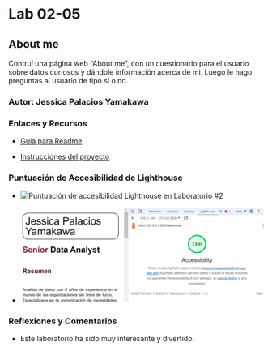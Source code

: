 # Lab 02-05

## About me

Contruí una página web “About me”, con un cuestionario para el usuario sobre datos curiosos y dándole información acerca de mi.
Luego le hago preguntas al usuario de tipo sí o no.

### Autor: Jessica Palacios Yamakawa

### Enlaces y Recursos

* [Guia para Readme](https://entertechschool.github.io/code-201-guide/curriculum/class-02/README-template.html)

* [Instrucciones del proyecto](https://entertechschool.github.io/code-201-guide/curriculum/class-02/project-setup)

### Puntuación de Accesibilidad de Lighthouse

* ![Puntuación de accesibilidad Lighthouse en Laboratorio #2](./img/lighthouse-lab02.jpg)

* ![Puntuación de accesibilidad Lighthouse en Laboratorio #5](./img/lighthouse-lab05.JPG)

### Reflexiones y Comentarios

* Este laboratorio ha sido muy interesante y divertido.
